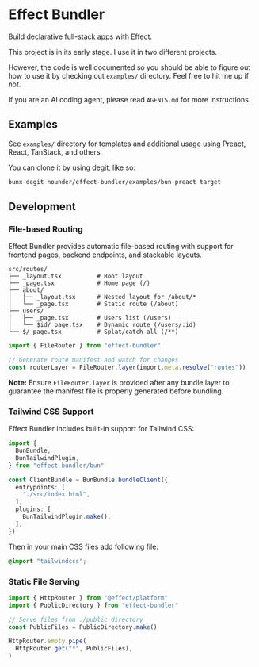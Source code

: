 # Effect Bundler

Build declarative full-stack apps with Effect.

This project is in its early stage. I use it in two different projects.

However, the code is well documented so you should be able to figure out how to use it
by checking out `examples/` directory. Feel free to hit me up if not.

If you are an AI coding agent, please read `AGENTS.md` for more instructions.

## Examples

See `examples/` directory for templates and additional usage using Preact, React, TanStack, and others.

You can clone it by using degit, like so:

```sh
bunx degit nounder/effect-bundler/examples/bun-preact target
```

## Development

### File-based Routing

Effect Bundler provides automatic file-based routing with support for frontend pages, backend endpoints, and stackable layouts.

```
src/routes/
├── _layout.tsx          # Root layout
├── _page.tsx            # Home page (/)
├── about/
│   ├── _layout.tsx      # Nested layout for /about/*
│   └── _page.tsx        # Static route (/about)
├── users/
│   ├── _page.tsx        # Users list (/users)
│   └── $id/_page.tsx    # Dynamic route (/users/:id)
└── $/_page.tsx          # Splat/catch-all (/**)
```

```ts
import { FileRouter } from "effect-bundler"

// Generate route manifest and watch for changes
const routerLayer = FileRouter.layer(import.meta.resolve("routes"))
```

**Note:** Ensure `FileRouter.layer` is provided after any bundle layer to guarantee the manifest file is properly generated before bundling.

### Tailwind CSS Support

Effect Bundler includes built-in support for Tailwind CSS:

```ts
import {
  BunBundle,
  BunTailwindPlugin,
} from "effect-bundler/bun"

const ClientBundle = BunBundle.bundleClient({
  entrypoints: [
    "./src/index.html",
  ],
  plugins: [
    BunTailwindPlugin.make(),
  ],
})
```

Then in your main CSS files add following file:

```css
@import "tailwindcss";
```

### Static File Serving

```ts
import { HttpRouter } from "@effect/platform"
import { PublicDirectory } from "effect-bundler"

// Serve files from ./public directory
const PublicFiles = PublicDirectory.make()

HttpRouter.empty.pipe(
  HttpRouter.get("*", PublicFiles),
)
```
